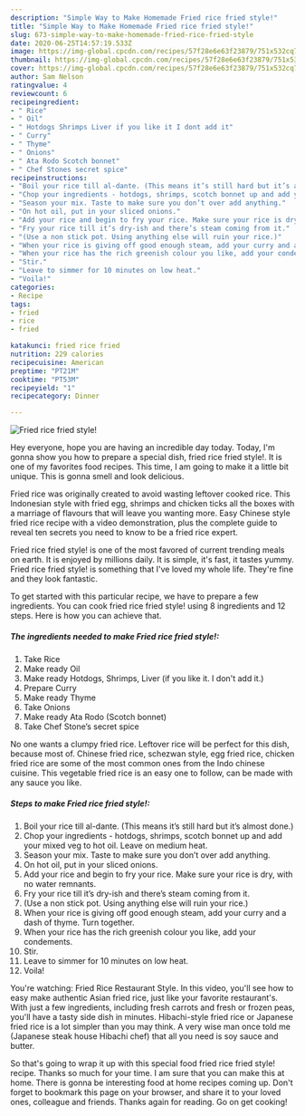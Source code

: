 ```yaml
---
description: "Simple Way to Make Homemade Fried rice fried style!"
title: "Simple Way to Make Homemade Fried rice fried style!"
slug: 673-simple-way-to-make-homemade-fried-rice-fried-style
date: 2020-06-25T14:57:19.533Z
image: https://img-global.cpcdn.com/recipes/57f28e6e63f23879/751x532cq70/fried-rice-fried-style-recipe-main-photo.jpg
thumbnail: https://img-global.cpcdn.com/recipes/57f28e6e63f23879/751x532cq70/fried-rice-fried-style-recipe-main-photo.jpg
cover: https://img-global.cpcdn.com/recipes/57f28e6e63f23879/751x532cq70/fried-rice-fried-style-recipe-main-photo.jpg
author: Sam Nelson
ratingvalue: 4
reviewcount: 6
recipeingredient:
- " Rice"
- " Oil"
- " Hotdogs Shrimps Liver if you like it I dont add it"
- " Curry"
- " Thyme"
- " Onions"
- " Ata Rodo Scotch bonnet"
- " Chef Stones secret spice"
recipeinstructions:
- "Boil your rice till al-dante. (This means it’s still hard but it’s almost done.)"
- "Chop your ingredients - hotdogs, shrimps, scotch bonnet up and add your mixed veg to hot oil. Leave on medium heat."
- "Season your mix. Taste to make sure you don’t over add anything."
- "On hot oil, put in your sliced onions."
- "Add your rice and begin to fry your rice. Make sure your rice is dry, with no water remnants."
- "Fry your rice till it’s dry-ish and there’s steam coming from it."
- "(Use a non stick pot. Using anything else will ruin your rice.)"
- "When your rice is giving off good enough steam, add your curry and a dash of thyme. Turn together."
- "When your rice has the rich greenish colour you like, add your condements."
- "Stir."
- "Leave to simmer for 10 minutes on low heat."
- "Voila!"
categories:
- Recipe
tags:
- fried
- rice
- fried

katakunci: fried rice fried 
nutrition: 229 calories
recipecuisine: American
preptime: "PT21M"
cooktime: "PT53M"
recipeyield: "1"
recipecategory: Dinner

---
```



![Fried rice fried style!](https://img-global.cpcdn.com/recipes/57f28e6e63f23879/751x532cq70/fried-rice-fried-style-recipe-main-photo.jpg)

Hey everyone, hope you are having an incredible day today. Today, I'm gonna show you how to prepare a special dish, fried rice fried style!. It is one of my favorites food recipes. This time, I am going to make it a little bit unique. This is gonna smell and look delicious.

Fried rice was originally created to avoid wasting leftover cooked rice. This Indonesian style with fried egg, shrimps and chicken ticks all the boxes with a marriage of flavours that will leave you wanting more. Easy Chinese style fried rice recipe with a video demonstration, plus the complete guide to reveal ten secrets you need to know to be a fried rice expert.

Fried rice fried style! is one of the most favored of current trending meals on earth. It is enjoyed by millions daily. It is simple, it's fast, it tastes yummy. Fried rice fried style! is something that I've loved my whole life. They're fine and they look fantastic.


To get started with this particular recipe, we have to prepare a few ingredients. You can cook fried rice fried style! using 8 ingredients and 12 steps. Here is how you can achieve that.

<!--inarticleads1-->

##### The ingredients needed to make Fried rice fried style!:

1. Take  Rice
1. Make ready  Oil
1. Make ready  Hotdogs, Shrimps, Liver (if you like it. I don&#39;t add it.)
1. Prepare  Curry
1. Make ready  Thyme
1. Take  Onions
1. Make ready  Ata Rodo (Scotch bonnet)
1. Take  Chef Stone’s secret spice


No one wants a clumpy fried rice. Leftover rice will be perfect for this dish, because most of. Chinese fried rice, schezwan style, egg fried rice, chicken fried rice are some of the most common ones from the Indo chinese cuisine. This vegetable fried rice is an easy one to follow, can be made with any sauce you like. 

<!--inarticleads2-->

##### Steps to make Fried rice fried style!:

1. Boil your rice till al-dante. (This means it’s still hard but it’s almost done.)
1. Chop your ingredients - hotdogs, shrimps, scotch bonnet up and add your mixed veg to hot oil. Leave on medium heat.
1. Season your mix. Taste to make sure you don’t over add anything.
1. On hot oil, put in your sliced onions.
1. Add your rice and begin to fry your rice. Make sure your rice is dry, with no water remnants.
1. Fry your rice till it’s dry-ish and there’s steam coming from it.
1. (Use a non stick pot. Using anything else will ruin your rice.)
1. When your rice is giving off good enough steam, add your curry and a dash of thyme. Turn together.
1. When your rice has the rich greenish colour you like, add your condements.
1. Stir.
1. Leave to simmer for 10 minutes on low heat.
1. Voila!


You&#39;re watching: Fried Rice Restaurant Style. In this video, you&#39;ll see how to easy make authentic Asian fried rice, just like your favorite restaurant&#39;s. With just a few ingredients, including fresh carrots and fresh or frozen peas, you&#39;ll have a tasty side dish in minutes. Hibachi-style fried rice or Japanese fried rice is a lot simpler than you may think. A very wise man once told me (Japanese steak house Hibachi chef) that all you need is soy sauce and butter. 

So that's going to wrap it up with this special food fried rice fried style! recipe. Thanks so much for your time. I am sure that you can make this at home. There is gonna be interesting food at home recipes coming up. Don't forget to bookmark this page on your browser, and share it to your loved ones, colleague and friends. Thanks again for reading. Go on get cooking!
